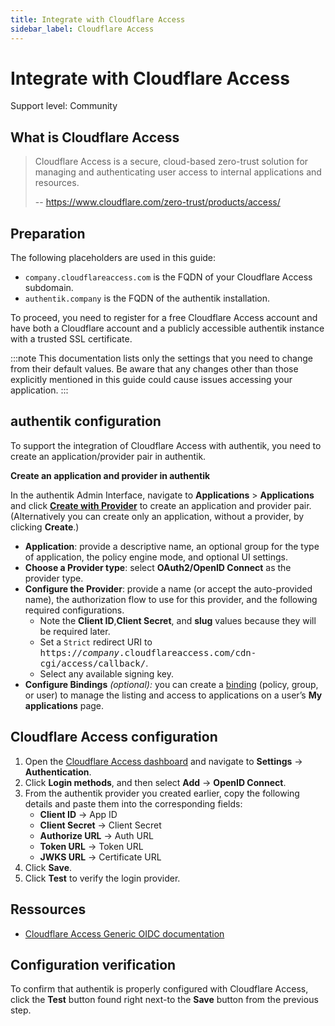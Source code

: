 ```yaml
---
title: Integrate with Cloudflare Access
sidebar_label: Cloudflare Access
---
```


# Integrate with Cloudflare Access

<span class="badge badge--secondary">Support level: Community</span>

## What is Cloudflare Access

> Cloudflare Access is a secure, cloud-based zero-trust solution for managing and authenticating user access to internal applications and resources.
>
> -- https://www.cloudflare.com/zero-trust/products/access/

## Preparation

The following placeholders are used in this guide:

- `company.cloudflareaccess.com` is the FQDN of your Cloudflare Access subdomain.
- `authentik.company` is the FQDN of the authentik installation.

To proceed, you need to register for a free Cloudflare Access account and have both a Cloudflare account and a publicly accessible authentik instance with a trusted SSL certificate.

:::note
This documentation lists only the settings that you need to change from their default values. Be aware that any changes other than those explicitly mentioned in this guide could cause issues accessing your application.
:::

## authentik configuration

To support the integration of Cloudflare Access with authentik, you need to create an application/provider pair in authentik.

**Create an application and provider in authentik**

In the authentik Admin Interface, navigate to **Applications** > **Applications** and click **[Create with Provider](/docs/add-secure-apps/applications/manage_apps#add-new-applications)** to create an application and provider pair. (Alternatively you can create only an application, without a provider, by clicking **Create**.)

- **Application**: provide a descriptive name, an optional group for the type of application, the policy engine mode, and optional UI settings.
- **Choose a Provider type**: select **OAuth2/OpenID Connect** as the provider type.
- **Configure the Provider**: provide a name (or accept the auto-provided name), the authorization flow to use for this provider, and the following required configurations.
    - Note the **Client ID**,**Client Secret**, and **slug** values because they will be required later.
    - Set a `Strict` redirect URI to <kbd>https://<em>company</em>.cloudflareaccess.com/cdn-cgi/access/callback/</kbd>.
    - Select any available signing key.
- **Configure Bindings** _(optional):_ you can create a [binding](/docs/add-secure-apps/flows-stages/bindings/) (policy, group, or user) to manage the listing and access to applications on a user’s **My applications** page.

## Cloudflare Access configuration

1. Open the [Cloudflare Access dashboard](https://one.dash.cloudflare.com) and navigate to **Settings** -> **Authentication**.
2. Click **Login methods**, and then select **Add** -> **OpenID Connect**.
3. From the authentik provider you created earlier, copy the following details and paste them into the corresponding fields:
    - **Client ID** -> App ID
    - **Client Secret** -> Client Secret
    - **Authorize URL** -> Auth URL
    - **Token URL** -> Token URL
    - **JWKS URL** -> Certificate URL
4. Click **Save**.
5. Click **Test** to verify the login provider.

## Ressources

- [Cloudflare Access Generic OIDC documentation](https://developers.cloudflare.com/cloudflare-one/identity/idp-integration/generic-oidc/)

## Configuration verification

To confirm that authentik is properly configured with Cloudflare Access, click the **Test** button found right next-to the **Save** button from the previous step.
